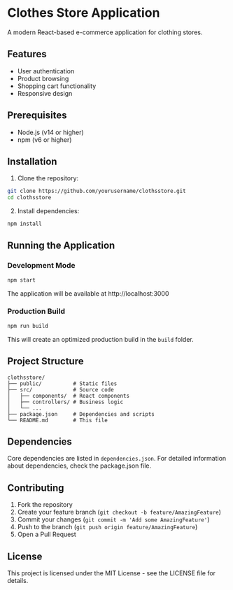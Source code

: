 # Clothes Store Application

A modern React-based e-commerce application for clothing stores.

## Features

- User authentication
- Product browsing
- Shopping cart functionality
- Responsive design

## Prerequisites

- Node.js (v14 or higher)
- npm (v6 or higher)

## Installation

1. Clone the repository:
```bash
git clone https://github.com/yourusername/clothsstore.git
cd clothsstore
```

2. Install dependencies:
```bash
npm install
```

## Running the Application

### Development Mode

```bash
npm start
```

The application will be available at http://localhost:3000

### Production Build

```bash
npm run build
```

This will create an optimized production build in the `build` folder.

## Project Structure

```
clothsstore/
├── public/          # Static files
├── src/             # Source code
│   ├── components/  # React components
│   ├── controllers/ # Business logic
│   └── ...
├── package.json     # Dependencies and scripts
└── README.md        # This file
```

## Dependencies

Core dependencies are listed in `dependencies.json`. For detailed information about dependencies, check the package.json file.

## Contributing

1. Fork the repository
2. Create your feature branch (`git checkout -b feature/AmazingFeature`)
3. Commit your changes (`git commit -m 'Add some AmazingFeature'`)
4. Push to the branch (`git push origin feature/AmazingFeature`)
5. Open a Pull Request

## License

This project is licensed under the MIT License - see the LICENSE file for details.
